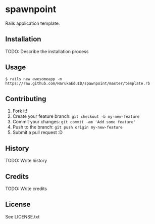 # spawnpoint

Rails application template.

## Installation

TODO: Describe the installation process

## Usage

	$ rails new awesomeapp -m https://raw.github.com/HarukaEduID/spawnpoint/master/template.rb

## Contributing

1. Fork it!
2. Create your feature branch: `git checkout -b my-new-feature`
3. Commit your changes: `git commit -am 'Add some feature'`
4. Push to the branch: `git push origin my-new-feature`
5. Submit a pull request :D

## History

TODO: Write history

## Credits

TODO: Write credits

## License

See LICENSE.txt